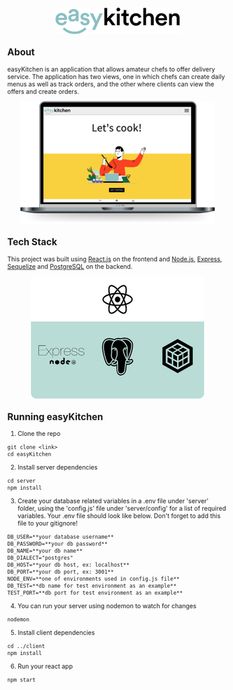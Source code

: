 

<p align="center">
 <img align="center" height="60" src="./client/src/img/Logo-easykitchen.png">
</p>


## About

easyKitchen is an application that allows amateur chefs to offer delivery service. The application has two views, one in which chefs can create daily menus as well as track orders, and the other where clients can view the offers and create orders.

<p align="center">
 <img align="center" height="280" src="./client/src/img/ImageReadme.png">
</p>


## Tech Stack

This project was built using [React.js](https://reactjs.org/) on the frontend and [Node.js](https://nodejs.org), [Express](http://expressjs.com/), [Sequelize](https://sequelize.org/) and [PostgreSQL](https://www.postgresql.org/) on the backend.

<p align="center">
 <img align="center" height="280" src="./client/src/img/Technologies.png">
</p>


## Running easyKitchen
1. Clone the repo
```
git clone <link>
cd easyKitchen
```

2. Install server dependencies
```
cd server
npm install
```
3. Create your database related variables in a .env file under 'server' folder, using the 'config.js' file under 'server/config' for a list of required variables. Your .env file should look like below. Don't forget to add this file to your gitignore!
  ```
DB_USER=**your database username**
DB_PASSWORD=**your db password**
DB_NAME=**your db name**
DB_DIALECT="postgres"
DB_HOST=**your db host, ex: localhost**
DB_PORT=**your db port, ex: 3001**
NODE_ENV=**one of environments used in config.js file**
DB_TEST=**db name for test environment as an example**
TEST_PORT=**db port for test environment as an example**
  ```
4. You can run your server using nodemon to watch for changes
```
nodemon
```

5. Install client dependencies
```
cd ../client
npm install
```
6. Run your react app
```
npm start


